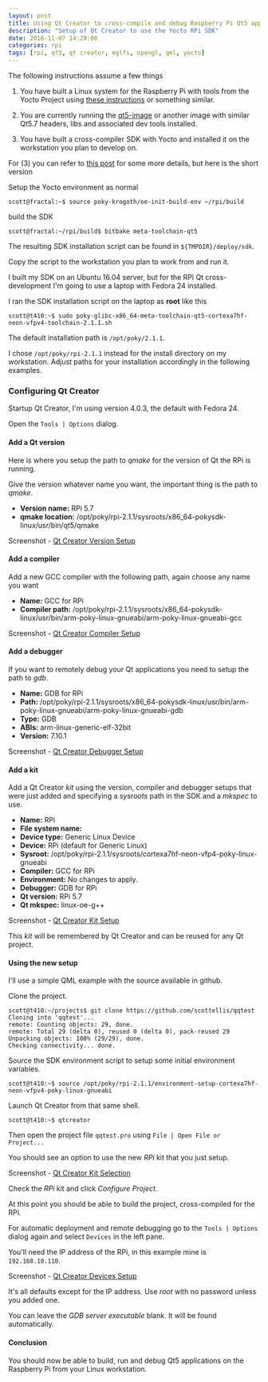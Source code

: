 ```yaml
---
layout: post
title: Using Qt Creator to cross-compile and debug Raspberry Pi Qt5 apps 
description: "Setup of Qt Creator to use the Yocto RPi SDK"
date: 2016-11-07 14:29:00
categories: rpi
tags: [rpi, qt5, qt creator, eglfs, opengl, qml, yocto]
---
```


The following instructions assume a few things

1) You have built a Linux system for the Raspberry Pi with tools from the Yocto Project using [these instructions][yocto-jumpnow-build] or something similar.

2) You are currently running the [qt5-image][qt5-image] or another image with similar Qt5.7 headers, libs and associated dev tools installed.  

3) You have built a cross-compiler SDK with Yocto and installed it on the workstation you plan to develop on.

For (3) you can refer to [this post][rpi-qt5-qml-dev] for some more details, but here is the short version 

Setup the Yocto environment as normal

    scott@fractal:~$ source poky-krogoth/oe-init-build-env ~/rpi/build

build the SDK

    scott@fractal:~/rpi/build$ bitbake meta-toolchain-qt5

The resulting SDK installation script can be found in `${TMPDIR}/deploy/sdk`. 

Copy the script to the workstation you plan to work from and run it.

I built my SDK on an Ubuntu 16.04 server, but for the RPi Qt cross-development I'm going to use a laptop with Fedora 24 installed.

I ran the SDK installation script on the laptop as **root** like this

    scott@t410:~$ sudo poky-glibc-x86_64-meta-toolchain-qt5-cortexa7hf-neon-vfpv4-toolchain-2.1.1.sh

The default installation path is `/opt/poky/2.1.1`.

I chose `/opt/poky/rpi-2.1.1` instead for the install directory on my workstation. Adjust paths for your installation accordingly in the following examples.

### Configuring Qt Creator

Startup Qt Creator, I'm using version 4.0.3, the default with Fedora 24.

Open the `Tools | Options` dialog.
 
#### Add a Qt version

Here is where you setup the path to *qmake* for the version of Qt the RPi is running.

Give the version whatever name you want, the important thing is the path to *qmake*.

* **Version name:** RPi 5.7
* **qmake location:** /opt/poky/rpi-2.1.1/sysroots/x86_64-pokysdk-linux/usr/bin/qt5/qmake

Screenshot - [Qt Creator Version Setup][qtcreator-version-screenshot]

#### Add a compiler

Add a new GCC compiler with the following path, again choose any name you want

* **Name:** GCC for RPi
* **Compiler path:** /opt/poky/rpi-2.1.1/sysroots/x86_64-pokysdk-linux/usr/bin/arm-poky-linux-gnueabi/arm-poky-linux-gnueabi-gcc

Screenshot - [Qt Creator Compiler Setup][qtcreator-compiler-screenshot]

#### Add a debugger

If you want to remotely debug your Qt applications you need to setup the path to *gdb*.

* **Name:** GDB for RPi
* **Path:** /opt/poky/rpi-2.1.1/sysroots/x86_64-pokysdk-linux/usr/bin/arm-poky-linux-gnueabi/arm-poky-linux-gnueabi-gdb
* **Type:** GDB
* **ABIs:** arm-linux-generic-elf-32bit
* **Version:** 7.10.1

Screenshot - [Qt Creator Debugger Setup][qtcreator-debugger-screenshot]

#### Add a kit

Add a Qt Creator *kit* using the version, compiler and debugger setups that were just added and specifying a *sysroots* path in the SDK and a *mkspec* to use.

* **Name:** RPi
* **File system name:**
* **Device type:** Generic Linux Device
* **Device:** RPi (default for Generic Linux)
* **Sysroot:** /opt/poky/rpi-2.1.1/sysroots/cortexa7hf-neon-vfp4-poky-linux-gnueabi
* **Compiler:** GCC for RPi
* **Environment:** No changes to apply.
* **Debugger:** GDB for RPi
* **Qt version:** RPi 5.7
* **Qt mkspec:** linux-oe-g++

Screenshot - [Qt Creator Kit Setup][qtcreator-kit-screenshot]

This *kit* will be remembered by Qt Creator and can be reused for any Qt project.

#### Using the new setup

I'll use a simple QML example with the source available in github.

Clone the project.

    scott@t410:~/projects$ git clone https://github.com/scottellis/qqtest
    Cloning into 'qqtest'...
    remote: Counting objects: 29, done.
    remote: Total 29 (delta 0), reused 0 (delta 0), pack-reused 29
    Unpacking objects: 100% (29/29), done.
    Checking connectivity... done.

Source the SDK environment script to setup some initial environment variables.

    scott@t410:~$ source /opt/poky/rpi-2.1.1/environment-setup-cortexa7hf-neon-vfpv4-poky-linux-gnueabi

Launch Qt Creator from that same shell.

    scott@t410:~$ qtcreator

Then open the project file `qqtest.pro` using `File | Open File or Project...`

You should see an option to use the new *RPi* kit that you just setup.

Screenshot - [Qt Creator Kit Selection][qtcreator-choose-kit-screenshot]

Check the *RPi* kit and click *Configure Project*.

At this point you should be able to build the project, cross-compiled for the RPi.

For automatic deployment and remote debugging go to the `Tools | Options` dialog again and select `Devices` in the left pane.

You'll need the IP address of the RPi, in this example mine is `192.168.10.110`.

Screenshot - [Qt Creator Devices Setup][qtcreator-devices-screenshot]

It's all defaults except for the IP address. Use *root* with no password unless you added one.

You can leave the *GDB server executable* blank. It will be found automatically.

#### Conclusion

You should now be able to build, run and debug Qt5 applications on the Raspberry Pi from your Linux workstation.


[yocto-jumpnow-build]: http://www.jumpnowtek.com/rpi/Raspberry-Pi-Systems-with-Yocto.html
[qt5-image]: https://github.com/jumpnow/meta-rpi/blob/krogoth/images/qt5-image.bb
[rpi-qt5-qml-dev]: http://www.jumpnowtek.com/rpi/Qt5-and-QML-Development-with-the-Raspberry-Pi.html
[qtcreator-version-screenshot]: http://www.jumpnowtek.com/assets/qtcreator-version.png
[qtcreator-compiler-screenshot]: http://www.jumpnowtek.com/assets/qtcreator-compiler.png
[qtcreator-debugger-screenshot]: http://www.jumpnowtek.com/assets/qtcreator-debugger.png
[qtcreator-kit-screenshot]: http://www.jumpnowtek.com/assets/qtcreator-kit.png
[qtcreator-choose-kit-screenshot]: http://www.jumpnowtek.com/assets/qtcreator-choose-kit.png
[qtcreator-devices-screenshot]: http://www.jumpnowtek.com/assets/qtcreator-devices.png










